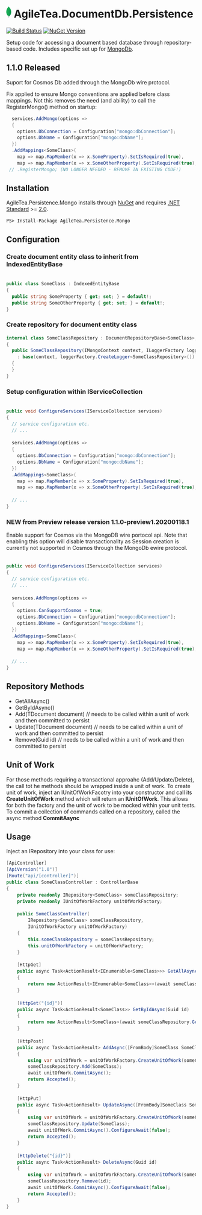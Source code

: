 # <img src="src/AgileTea.Persistence.Mongo/NugetIcon.png" alt="drawing" height="30"/> AgileTea.DocumentDb.Persistence

[![Build Status](https://agiletea.visualstudio.com/Agile%20Tea%20Document%20Db%20Persistence/_apis/build/status/agiletea.AgileTea.DocumentDb.Persistence?branchName=master)]()
[![NuGet Version](https://img.shields.io/nuget/v/AgileTea.Persistence.Mongo)](https://www.nuget.org/packages/AgileTea.Persistence.Mongo/)

Setup code for accessing  a document based database through repository-based code. Includes specific set up for [MongoDb][0].

## 1.1.0 Released

Suport for Cosmos Db added through the MongoDb wire protocol.

Fix applied to ensure Mongo conventions are applied before class mappings. Not this removes the need (and ability) to call the RegisterMongo() method on startup:

```csharp
  services.AddMongo(options =>
  {
    options.DbConnection = Configuration["mongo:dbConnection"];
    options.DbName = Configuration["mongo:dbName"];
  })
  .AddMappings<SomeClass>(
    map => map.MapMember(x => x.SomeProperty).SetIsRequired(true),
    map => map.MapMember(x => x.SomeOtherProperty).SetIsRequired(true);
 // .RegisterMongo; (NO LONGER NEEDED - REMOVE IN EXISTING CODE!)
```

## Installation

AgileTea.Persistence.Mongo installs through [NuGet][1] and requires [.NET Standard][2] >= [2.0][3].

```
PS> Install-Package AgileTea.Persistence.Mongo
```

## Configuration

### Create document entity class to inherit from **IndexedEntityBase**

```csharp

public class SomeClass : IndexedEntityBase
{
  public string SomeProperty { get; set; } = default!;
  public string SomeOtherProperty { get; set; } = default!;
}
```

### Create repository for document entity class
```csharp
internal class SomeClassRepository : DocumentRepositoryBase<SomeClass>, IRepository<SomeClass>
{
  public SomeClassRepository(IMongoContext context, ILoggerFactory loggerFactory)
    : base(context, loggerFactory.CreateLogger<SomeClassRepository>())
  {
  }
}
```
### Setup configuration within IServiceCollection

```csharp

public void ConfigureServices(IServiceCollection services)
{
  // service configuration etc.
  // ...
  
  services.AddMongo(options =>
  {
    options.DbConnection = Configuration["mongo:dbConnection"];
    options.DbName = Configuration["mongo:dbName"];
  })
  .AddMappings<SomeClass>(
    map => map.MapMember(x => x.SomeProperty).SetIsRequired(true),
    map => map.MapMember(x => x.SomeOtherProperty).SetIsRequired(true);

  // ...
}
```

### NEW from Preview release version 1.1.0-preview1.20200118.1

Enable support for Cosmos via the MongoDB wire portocol api. Note that enabling this option will disable transactionality as Session creation is currently not supported in Cosmos through the MongoDb ewire protocol.

```csharp

public void ConfigureServices(IServiceCollection services)
{
  // service configuration etc.
  // ...
  
  services.AddMongo(options =>
  {
    options.CanSupportCosmos = true;
    options.DbConnection = Configuration["mongo:dbConnection"];
    options.DbName = Configuration["mongo:dbName"];
  })
  .AddMappings<SomeClass>(
    map => map.MapMember(x => x.SomeProperty).SetIsRequired(true),
    map => map.MapMember(x => x.SomeOtherProperty).SetIsRequired(true);

  // ...
}
```

## Repository Methods

- GetAllAsync()
- GetByIdAsync()
- Add(TDocument document) // needs to be called within a unit of work and then committed to persist
- Update(TDocument document) // needs to be called within a unit of work and then committed to persist
- Remove(Guid id) // needs to be called within a unit of work and then committed to persist

## Unit of Work

For those methods requiring a transactional approahc (Add/Update/Delete), the call tot he methods should be wrapped inside a unit of work.
To create  unit of work, inject an IUnitOfWorkFacotry into your constructor and call its **CreateUnitOfWork** method which will return an **IUnitOfWork**. 
This allows for both the factory and the unit of work to be mocked within your unit tests.
To commit a collection of commands called on a repository, called the async method **CommitAsync**

## Usage

Inject an IRepository<T> into your class for use:
```csharp
[ApiController]
[ApiVersion("1.0")]
[Route("api/[controller]")]
public class SomeClassController : ControllerBase
{
    private readonly IRepository<SomeClass> someClassRepository;
    private readonly IUnitOfWorkFactory unitOfWorkFactory;

    public SomeClassController(
        IRepository<SomeClass> someClassRepository,
        IUnitOfWorkFactory unitOfWorkFactory)
    {
        this.someClassRepository = someClassRepository;
        this.unitOfWorkFactory = unitOfWorkFactory;
    }

    [HttpGet]
    public async Task<ActionResult<IEnumerable<SomeClass>>> GetAllAsync()
    {
        return new ActionResult<IEnumerable<SomeClass>>(await someClassRepository.GetAllAsync().ConfigureAwait(false));
    }

    [HttpGet("{id}")]
    public async Task<ActionResult<SomeClass>> GetByIdAsync(Guid id)
    {
        return new ActionResult<SomeClass>(await someClassRepository.GetByIdAsync(id).ConfigureAwait(false));
    }

    [HttpPost]
    public async Task<ActionResult> AddAsync([FromBody]SomeClass SomeClass)
    {
        using var unitOfWork = unitOfWorkFactory.CreateUnitOfWork(someClassRepository);
        someClassRepository.Add(SomeClass);
        await unitOfWork.CommitAsync();
        return Accepted();
    }

    [HttpPut]
    public async Task<ActionResult> UpdateAsync([FromBody]SomeClass SomeClass)
    {
        using var unitOfWork = unitOfWorkFactory.CreateUnitOfWork(someClassRepository);
        someClassRepository.Update(SomeClass);
        await unitOfWork.CommitAsync().ConfigureAwait(false);
        return Accepted();
    }

    [HttpDelete("{id}")]
    public async Task<ActionResult> DeleteAsync(Guid id)
    {
        using var unitOfWork = unitOfWorkFactory.CreateUnitOfWork(someClassRepository);
        someClassRepository.Remove(id);
        await unitOfWork.CommitAsync().ConfigureAwait(false);
        return Accepted();
    }
}
```


[0]: https://www.mongodb.com/
[1]: https://www.nuget.org/packages/AgileTea.Persistence.Mongo
[2]: https://docs.microsoft.com/en-us/dotnet/standard/net-standard
[3]: https://github.com/dotnet/standard/blob/master/docs/versions/netstandard2.0.md
